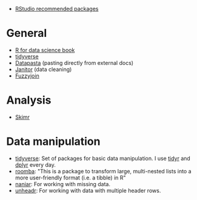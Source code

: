 *   [RStudio recommended packages](https://github.com/rstudio/RStartHere)

# General

* [R for data science book](http://r4ds.had.co.nz/)
* [tidyverse](https://www.tidyverse.org/)
* [Datapasta](https://github.com/MilesMcBain/datapasta) (pasting directly from external docs)
* [Janitor](https://github.com/sfirke/janitor/blob/master/README.md) (data cleaning)
* [Fuzzyjoin](https://github.com/dgrtwo/fuzzyjoin)

# Analysis

* [Skimr](https://github.com/ropenscilabs/skimr)

# Data manipulation

- [tidyverse](https://www.tidyverse.org/): Set of packages for basic data manipulation. I use [tidyr](https://github.com/tidyverse/tidyr) and [dplyr](https://github.com/tidyverse/dplyr) every day.
- [roomba](https://github.com/ropenscilabs/roomba): "This is a package to transform large, multi-nested lists into a more user-friendly format (i.e. a tibble) in R"
- [naniar](https://github.com/njtierney/naniar): For working with missing data.
- [unheadr](https://github.com/luisDVA/unheadr/): For working with data with multiple header rows.

